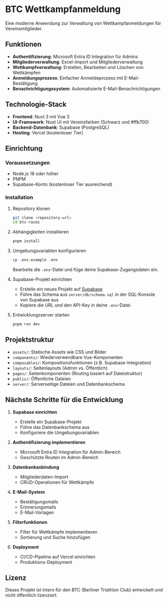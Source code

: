 # BTC Wettkampfanmeldung

Eine moderne Anwendung zur Verwaltung von Wettkampfanmeldungen für Vereinsmitglieder.

## Funktionen


- **Authentifizierung**: Microsoft Entra ID Integration für Admins
- **Mitgliederverwaltung**: Excel-Import und Mitgliederverwaltung
- **Wettkampfverwaltung**: Erstellen, Bearbeiten und Löschen von Wettkämpfen
- **Anmeldungsprozess**: Einfacher Anmeldeprozess mit E-Mail-Bestätigung
- **Benachrichtigungssystem**: Automatisierte E-Mail-Benachrichtigungen

## Technologie-Stack

- **Frontend**: Nuxt 3 mit Vue 3
- **UI-Framework**: Nuxt UI mit Vereinsfarben (Schwarz und #ffb700)
- **Backend-Datenbank**: Supabase (PostgreSQL)
- **Hosting**: Vercel (kostenloser Tier)

## Einrichtung

### Voraussetzungen

- Node.js 18 oder höher
- PNPM
- Supabase-Konto (kostenloser Tier ausreichend)

### Installation

1. Repository klonen
   ```bash
   git clone <repository-url>
   cd btc-races
   ```

2. Abhängigkeiten installieren
   ```bash
   pnpm install
   ```

3. Umgebungsvariablen konfigurieren
   ```bash
   cp .env.example .env
   ```

   Bearbeite die `.env`-Datei und füge deine Supabase-Zugangsdaten ein.

4. Supabase-Projekt einrichten
   - Erstelle ein neues Projekt auf [Supabase](https://supabase.com)
   - Führe das Schema aus `server/db/schema.sql` in der SQL-Konsole von Supabase aus
   - Kopiere die URL und den API-Key in deine `.env`-Datei

5. Entwicklungsserver starten
   ```bash
   pnpm run dev
   ```

## Projektstruktur

- `assets/`: Statische Assets wie CSS und Bilder
- `components/`: Wiederverwendbare Vue-Komponenten
- `composables/`: Kompositionsfunktionen (z.B. Supabase-Integration)
- `layouts/`: Seitenlayouts (Admin vs. Öffentlich)
- `pages/`: Seitenkomponenten (Routing basiert auf Dateistruktur)
- `public/`: Öffentliche Dateien
- `server/`: Serverseitige Dateien und Datenbankschema

## Nächste Schritte für die Entwicklung

1. **Supabase einrichten**
   - Erstelle ein Supabase-Projekt
   - Führe das Datenbankschema aus
   - Konfiguriere die Umgebungsvariablen

2. **Authentifizierung implementieren**
   - Microsoft Entra ID Integration für Admin-Bereich
   - Geschützte Routen im Admin-Bereich

3. **Datenbankanbindung**
   - Mitgliederdaten-Import
   - CRUD-Operationen für Wettkämpfe

4. **E-Mail-System**
   - Bestätigungsmails
   - Erinnerungsmails
   - E-Mail-Vorlagen

5. **Filterfunktionen**
   - Filter für Wettkämpfe implementieren
   - Sortierung und Suche hinzufügen

6. **Deployment**
   - CI/CD-Pipeline auf Vercel einrichten
   - Produktions-Deployment

## Lizenz

Dieses Projekt ist intern für den BTC (Berliner Triathlon Club) entwickelt und nicht öffentlich lizenziert.
